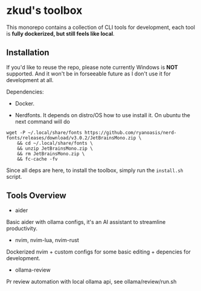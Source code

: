 # zkud's toolbox

This monorepo contains a collection of CLI tools for development, each tool is **fully dockerized, but still feels like local**.

## Installation

If you'd like to reuse the repo, please note currently Windows is **NOT** supported. And it won't be in forseeable future as I don't use it for development at all.

Dependencies:

- Docker.

- Nerdfonts. It depends on distro/OS how to use install it. On ubuntu the next command will do

```
wget -P ~/.local/share/fonts https://github.com/ryanoasis/nerd-fonts/releases/download/v3.0.2/JetBrainsMono.zip \
    && cd ~/.local/share/fonts \
    && unzip JetBrainsMono.zip \
    && rm JetBrainsMono.zip \
    && fc-cache -fv
```

Since all deps are here, to install the toolbox, simply run the `install.sh` script.

## Tools Overview

- aider

Basic aider with ollama configs, it's an AI assistant to streamline productivity.

- nvim, nvim-lua, nvim-rust

Dockerized nvim + custom configs for some basic editing + depencies for development.

- ollama-review

Pr review automation with local ollama api, see ollama/review/run.sh
